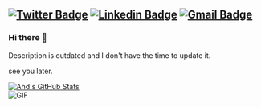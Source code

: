[![Twitter Badge](https://img.shields.io/badge/-Ahd_Hani-1ca0f1?style=flat-square&logo=twitter&logoColor=white&link=https://twitter.com/AhdHani_js)](https://twitter.com/AhdHani_js)  [![Linkedin Badge](https://img.shields.io/badge/-Ahd_Hani-blue?style=flat-square&logo=Linkedin&logoColor=white&link=https://www.linkedin.com/in/ahdradwan//)](https://www.linkedin.com/in/ahdradwan/) [![Gmail Badge](https://img.shields.io/badge/-ahdhani0@gmail.com-c14438?style=flat-square&logo=Gmail&logoColor=white&link=mailto:ahdhani0@gmail.com)](mailto:ahdhani0@gmail.com)
---------------------------------------------------------------------------------------------------------------------------------------------------------------------------------

### Hi there 👋

Description is outdated and I don't have the time to update it.

see you later.


[![Ahd's GitHub Stats](https://github-readme-stats.vercel.app/api?username=Zeus3hd&show_icons=true)](https://github.com/Zeus3hd)
<br/>
<img  alt="GIF" src="https://media.giphy.com/media/13HgwGsXF0aiGY/giphy.gif" />
